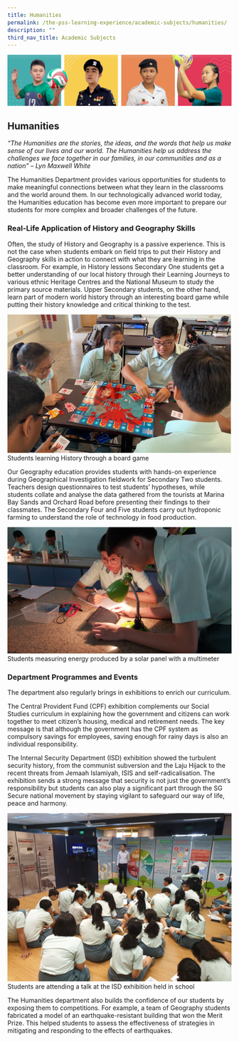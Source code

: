 ```yaml
---
title: Humanities
permalink: /the-pss-learning-experience/academic-subjects/humanities/
description: ""
third_nav_title: Academic Subjects
---
```

![](/images/Our%20School/subbanner.jpg)


## Humanities

_“The Humanities are the stories, the ideas, and the words that help us make sense of our lives and our world. The Humanities help us address the challenges we face together in our families, in our communities and as a nation” – Lyn Maxwell White_

  

The Humanities Department provides various opportunities for students to make meaningful connections between what they learn in the classrooms and the world around them. In our technologically advanced world today, the Humanities education has become even more important to prepare our students for more complex and broader challenges of the future.

  

### Real-Life Application of History and Geography Skills


  

Often, the study of History and Geography is a passive experience. This is not the case when students embark on field trips to put their History and Geography skills in action to connect with what they are learning in the classroom. For example, in History lessons Secondary One students get a better understanding of our local history through their Learning Journeys to various ethnic Heritage Centres and the National Museum to study the primary source materials. Upper Secondary students, on the other hand, learn part of modern world history through an interesting board game while putting their history knowledge and critical thinking to the test.

![](/images/Academic%20Subjects/Humanities/Learning%20History%20through%20a%20board%20game.jpg)
Students learning History through a board game

Our Geography education provides students with hands-on experience during Geographical Investigation fieldwork for Secondary Two students. Teachers design questionnaires to test students’ hypotheses, while students collate and analyse the data gathered from the tourists at Marina Bay Sands and Orchard Road before presenting their findings to their classmates. The Secondary Four and Five students carry out hydroponic farming to understand the role of technology in food production.

![](/images/Academic%20Subjects/Humanities/Measuring%20energy%20produced%20by%20a%20solar%20panel%20with%20a%20multimeter.jpg)
Students measuring energy produced by a solar panel with a multimeter


### Department Programmes and Events

  

The department also regularly brings in exhibitions to enrich our curriculum.  

The Central Provident Fund (CPF) exhibition complements our Social Studies curriculum in explaining how the government and citizens can work together to meet citizen’s housing, medical and retirement needs. The key message is that although the government has the CPF system as compulsory savings for employees, saving enough for rainy days is also an individual responsibility.

  

The Internal Security Department (ISD) exhibition showed the turbulent security history, from the communist subversion and the Laju Hijack to the recent threats from Jemaah Islamiyah, ISIS and self-radicalisation. The exhibition sends a strong message that security is not just the government’s responsibility but students can also play a significant part through the SG Secure national movement by staying vigilant to safeguard our way of life, peace and harmony.

![](/images/Academic%20Subjects/Humanities/Students%20attend%20talk%20at%20ISD%20Exhibition.jpg)
Students are attending a talk at the ISD exhibition held in school


The Humanities department also builds the confidence of our students by exposing them to competitions. For example, a team of Geography students fabricated a model of an earthquake-resistant building that won the Merit Prize. This helped students to assess the effectiveness of strategies in mitigating and responding to the effects of earthquakes.